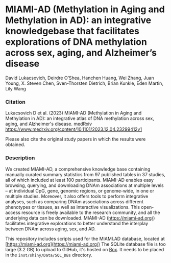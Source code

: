 # MIAMI-AD (Methylation in Aging and Methylation in AD): an integrative knowledgebase that facilitates explorations of DNA methylation across sex, aging, and Alzheimer’s disease
David Lukacsovich, Deirdre O’Shea, Hanchen Huang, Wei Zhang, Juan Young, X. Steven Chen, Sven-Thorsten Dietrich, Brian Kunkle, Eden Martin, Lily Wang

### Citation 

Lukacsovich D et al. (2023) MIAMI-AD (Methylation in Aging and Methylation in AD): an integrative atlas of DNA methylation across sex, aging, and Alzheimer's disease. medRxiv https://www.medrxiv.org/content/10.1101/2023.12.04.23299412v1

Please also cite the original study papers in which the results were obtained.

### Description 

We created MIAMI-AD, a comprehensive knowledge base containing manually curated summary statistics from 97 published tables in 37 studies, all of which included at least 100 participants. MIAMI-AD enables easy browsing, querying, and downloading DNAm associations at multiple levels – at individual CpG, gene, genomic regions, or genome-wide, in one or multiple studies. Moreover, it also offers tools to perform integrative analyses, such as comparing DNAm associations across different phenotypes or tissues, as well as interactive visualizations. This open-access resource is freely available to the research community, and all the underlying data can be downloaded. MIAMI-AD (https://miami-ad.org/) facilitates integrative explorations to better understand the interplay between DNAm across aging, sex, and AD.

This repository includes scripts used for the MIAMI.AD database, located at [https://miami-ad.org](https://miami-ad.org/) The SQLite database file is too large (3.2 GB) to upload to GitHub, it's hosted on [Box](https://miami.box.com/s/qye8oj8m8n127oc5qamgdvwmalsamun0). It needs to be placed in the `inst/shiny/Data/SQL_DBs` directory.

